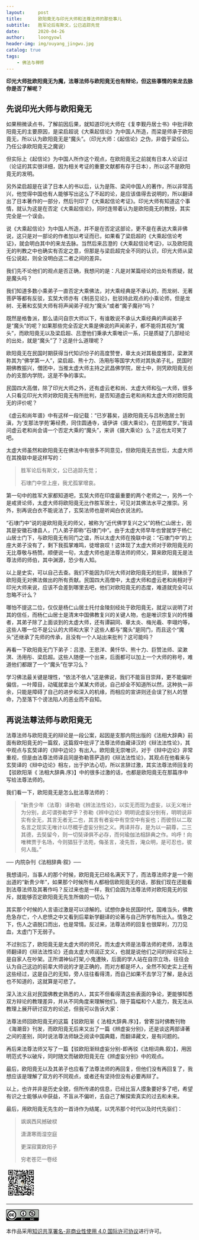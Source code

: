 ```yaml
---
layout:     post
title:      欧阳竟无与印光大师和法尊法师的那些事儿
subtitle:   胜军论后有斯文，公已追踪先觉
date:       2020-04-26
author:     loongyowl
header-img: img/ouyang_jingwu.jpg
catalog: true
tags:
    - 佛法与禅修
---
```




**印光大师批欧阳竟无为魔，法尊法师与欧阳竟无也有辩论，但这些事情的来龙去脉你是否了解呢？**



## 先说印光大师与欧阳竟无

如果稍微读点书，了解前因后果，就知道印光大师在《复李觐丹居士书》中批评欧阳竟无的主要原因，是梁启超说《大乘起信论》为中国人所造，而梁是师承于欧阳竟无，所以认为欧阳竟无是“魔头”。（印光大师：《起信论》之伪，非倡于梁任公。乃任公承欧阳竟无之魔说）



但实际上《起信论》为中国人所作这个观点，在欧阳竟无之前就有日本人论证过（论证的其实很详细，因为相关考证的重要文献都有存于日本），所以这不是欧阳竟无的发明。



另外梁启超是在读了日本人的书以后，认为是陈、梁间中国人的著作，所以非常高兴，他觉得中国也有人能够写出这么了不起的论，是应该值得去说明的，所以翻译出了日本著作的一部分，然后刊印了《大乘起信论考证》。印光大师有知道这个事情，就认为这是在否定《大乘起信论》，同时连带着认为是欧阳竟无的教授，其实完全是一个误会。



说《大乘起信论》为中国人所造，并不是在否定这部论，更不是在表达大乘非佛说，这只是对一部论的作者加以考证而已，如果看了梁启超的《大乘起信论考证》，就会明白其中的来龙去脉。当然后来吕澄的《大乘起信论考证》，以及欧阳竟无的判教之中也确实有否定之意，但那是与梁启超完全不同的认识，印光大师从梁任公说起，则全没明白这二者之间的差异。



我们先不论他们的观点是否正确，我想问的是：凡是对某篇经论的出处有质疑，就是魔头吗？



我们知道多数小乘弟子一直否定大乘佛法，对大乘经典是不承认的，而龙树、无著菩萨等都有反驳，玄奘大师亦有《制恶见论》，批驳持此观点的小乘论师，但是龙树、无著和玄奘大师有将声闻弟子视为“魔头”或者“魔子魔孙”吗？



既然是格鲁派，那么请问自宗大师以下，有谁敢说不承认大乘经典的声闻弟子是“魔头”的呢？如果那些完全否定大乘是佛说的声闻弟子，都不能将其视为“魔头”，而欧阳竟无以及梁启超、吕澄他们秉承大乘唯识一系，只是质疑了几部经论的出处，就是“魔头”了？这是什么道理呢？



欧阳竟无在民国时期获得当代知识份子的高度赞誉，章太炎对其极度推崇，梁漱溟称其为“佛学第一人”，梁启超、熊十力、汤用彤等国学大师对其执弟子礼，民国时期佛教振兴，僧团中，当推太虚大师主持之武昌佛学院，居士中，则凭欧阳竟无创办的支那内学院，这是不争的事实。



民国四大高僧，除了印光大师之外，还有虚云老和尚、太虚大师和弘一大师，很多人只看见印光大师对欧阳竟无有所批判，是否知道虚云老和尚和太虚大师对欧阳竟无的评价呢？



《虚云和尚年谱》中有这样一段记载：“已岁暮矣，适欧阳竟无与吕秋逸居士到滇，为‘支那法学苑’筹经费，同住圆通寺，请伊讲《摄大乘论》，在昆明度岁。”我请问虚云老和尚会请一个否定大乘的“魔头”，来讲《摄大乘论》么？这也太可笑了吧。



太虚大师虽然和欧阳竟无在佛法中有很多不同意见，但欧阳竟无去世后，太虚大师在其挽联中是这样写的：



> 胜军论后有斯文，公已追踪先觉；
>
> 石埭门中空上座，我尤孤掌增哀。



第一句中的胜军大家都知道吧，玄奘大师在印度最重要的两个老师之一，另外一个是戒贤论师，太虚大师将欧阳竟无比作胜军居士，可见对其佛法水平之推崇。另外，别再说白衣不能说法了，玄奘法师也是听闻白衣说法的。



“石埭门中”说的是欧阳竟无的师父，被称为“近代佛学复兴之父”的杨仁山居士，因其是安徽石埭县人，门人弟子即称“石埭门中”。由于太虚大师早年也曾就学于杨仁山居士门下，与欧阳竟无有同门之谊，所以太虚大师在挽联中说：“石埭门中”的上座大弟子没有了，剩下我孤掌难鸣，徒增哀叹！这体现了太虚大师对于欧阳竟无的无比尊敬与杨赞。顺便说一句，太虚大师也是法尊法师的师父，算来欧阳竟无是法尊法师的师伯，其中渊源，恐少有人知。



以上是史实，可以自己去查。我们不能因为印光大师对欧阳竟无的批评，就抹杀了欧阳竟无对佛法做出的所有贡献。民国四大高僧中，太虚大师和虚云老和尚相对于印光大师来说，应该不会差到哪里去吧，他们对欧阳竟无的态度，难道就完全可以忽略不计么？



哪怕不提这二位，仅仅是杨仁山居士托付金陵刻经处于欧阳竟无，就足以说明了对其的信任，而杨仁山居士是清末中国佛教复兴的关键人物，也是唯识宗复兴的传播者，其弟子除了上面谈到的太虚大师，还有谭嗣同、章太炎、梅光羲、李翊灼等，这些人哪一位不是公认的大师和大家？这些人都与“魔头”是同门，而且这个“魔头”还继承了先师的传承，且没有一个人站出来批判？这可能吗？



再看一下欧阳竟无门下弟子：吕澄、王恩洋、黄忏华、熊十力、巨赞法师、梁漱溟、汤用彤、梁启超。这些人随便一个出来，后面都可以加上一个大师的称号，难道他们都跟了一个“魔头”在学习么？



学习佛法最关键是理性，“依法不依人”这是佛说，我们不能盲目崇拜，更不能偏听偏信，一叶障目，动辄就拿出个某某大师说，自己却全不知道所以然，这种执一非余，只能是障碍了自己的进步和深入的机缘，而相应的宣讲则还会误了别人的慧命，乃至落下个谤法陷人的恶业而不自知。



## 再说法尊法师与欧阳竟无



法尊法师与欧阳竟无的辩论是一段公案，起因是支那内院出版的《法相大辞典》前面有欧阳竟无的一篇叙，这篇叙中批评了法尊法师由藏译汉的《辩法法性论》，其中观点与玄奘译的《辩中边论》有出入。欧阳竟无崇唯识，对于《辩中边论》非常重视，但是由法尊法师译且同是弥勒菩萨造的《辩法法性论》，其观点在他看来与玄奘译的《辩中边论》相左，出于护法心切，所以言辞过激，其实法尊法师回复的【驳欧阳渐《 法相大辞典.序》】中的很多过激的话，也都是欧阳竟无在那篇序中写给法尊法师的。



我们看一下，欧阳竟无是怎么批法尊法师的：

> “新贵少年（法尊）译弥勒《辨法法性论》，以实无而现为虚妄，以无义唯计为分别，此可谓弥勒学乎？弥勒《辨中边论》明明说虚妄分别有，明明说非实有全无，其言无者无二也，其言有者妄中有空空中有妄也；而彼但以二取名言之现实无唯计以尽概乎虚妄分别之义。两译并存，是为以一嗣尊，二三其德，去奘留今，则一切奘译俱不必存，而何瑜伽法相辞典之作。呜呼！向唯稗贾于名场，今则猖狂于法苑，侮圣言，凌先哲，淹众明，是可忍也，彼何人哉。”

── 内院杂刊《法相辞典·叙》──



我想请问，当事人的那个时候，欧阳竟无已经名满天下了，而法尊法师才是一个刚出道的“新贵少年”，如果那个时候所有人都相信欧阳竟无的话，那我们现在还能看到法尊法师及其著作吗？反过来也是一样，我们会因为法尊法师对欧阳竟无的驳斥，就能够否定欧阳竟无先生所做的一切么？



其实那个时候的人言语过激是可以谅解的。试想你身处民国时代，国难当头，佛教危急存亡，个人悲愤之中又看到后辈新学翻译的论著与自己所学有所出入。情急之下，伤人之语脱口而出，也是常情。反过来，法尊法师的回复也很犀利，刀刀见血，太虚门下无弱子。



不过别忘了，欧阳竟无是太虚大师的师兄，而太虚大师是法尊法师的老师，法尊法师翻译的《辩法法性论》还由太虚大师润正文义，也就是说他们之间的辩论实际上是自家人在吵架。正所谓神仙打架,小鬼遭殃，后面的学人站在自宗立场，往往会认为自己这边的前辈大师说的才是正确的，而对方都是坏人，全然不知史实上还有这些经过，这是自己的无知，旁人往往看得清，而自己如果不去学习了解，是永远也不知道的，这就算是可悲了。



深入法义且对民国佛教史熟悉的人，其实不但看得清这些表面的争论，更能够知悉双方辩论的教理差异，并从不同角度来理解他们。限于篇幅和个人能力，我无法从教理上展开研讨双方的论述，但我可以告诉大家：



法尊法师回欧阳竟无的这篇【驳欧阳渐《 法相大辞典.序》】，曾寄当时佛教刊物《海潮音》刊发，而欧阳竟无后来又出了一篇《辨虚妄分别》，还是谈这两部译著之间的差别，同时说法尊法师缺乏阅读中国典籍，而翻译藏文，是有问题的。



再后来法尊法师又写了一篇【驳欧阳渐辩虚妄分别-即再驳《法相词典.叙》】，用因明范式予以破斥，同时随文而破欧阳竟无在《辨虚妄分别》中的观点。



最后，欧阳竟无以及其弟子也应看了法尊法师的再回复，但他们没有再回复了，我想应该是理解了双方的不同观点，或者还有坚持但没有必要再辩了。



以上，也许并非是历史全貌，但所传递的信息，已经比盲人摸象要好多了吧，希望有识之士能够从中获益，不盲从不偏听，去自己了解探索真实的过去和未来。



最后，用欧阳竟无先生的一首诗作为结尾，以凭吊那个时代以及时代先驱们：



> 飒飒西风撼破棂
>
> 潇潇寒雨湿空庭
>
> 更深寂寞欧阳子
>
> 穷老苍茫一卷经





![](https://raw.githubusercontent.com/loongyowl/loongyowl.github.io/master/img/WeChat_public.jpg)

----



![](https://raw.githubusercontent.com/loongyowl/loongyowl.github.io/master/img/licenses.png)

本作品采用<a rel="license" href="http://creativecommons.org/licenses/by-nc/4.0/">知识共享署名-非商业性使用 4.0 国际许可协议</a>进行许可。